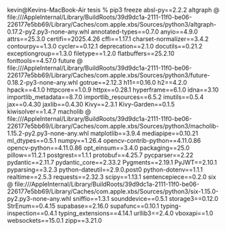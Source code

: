 kevin@Kevins-MacBook-Air tesis % pip3 freeze
absl-py==2.2.2
altgraph @ file:///AppleInternal/Library/BuildRoots/39d9dc1a-2111-11f0-be06-226177e5bb69/Library/Caches/com.apple.xbs/Sources/python3/altgraph-0.17.2-py2.py3-none-any.whl
annotated-types==0.7.0
anyio==4.9.0
attrs==25.3.0
certifi==2025.4.26
cffi==1.17.1
charset-normalizer==3.4.2
contourpy==1.3.0
cycler==0.12.1
deprecation==2.1.0
docutils==0.21.2
exceptiongroup==1.3.0
filetype==1.2.0
flatbuffers==25.2.10
fonttools==4.57.0
future @ file:///AppleInternal/Library/BuildRoots/39d9dc1a-2111-11f0-be06-226177e5bb69/Library/Caches/com.apple.xbs/Sources/python3/future-0.18.2-py3-none-any.whl
gotrue==2.12.3
h11==0.16.0
h2==4.2.0
hpack==4.1.0
httpcore==1.0.9
httpx==0.28.1
hyperframe==6.1.0
idna==3.10
importlib_metadata==8.7.0
importlib_resources==6.5.2
imutils==0.5.4
jax==0.4.30
jaxlib==0.4.30
Kivy==2.3.1
Kivy-Garden==0.1.5
kiwisolver==1.4.7
macholib @ file:///AppleInternal/Library/BuildRoots/39d9dc1a-2111-11f0-be06-226177e5bb69/Library/Caches/com.apple.xbs/Sources/python3/macholib-1.15.2-py2.py3-none-any.whl
matplotlib==3.9.4
mediapipe==0.10.21
ml_dtypes==0.5.1
numpy==1.26.4
opencv-contrib-python==4.11.0.86
opencv-python==4.11.0.86
opt_einsum==3.4.0
packaging==25.0
pillow==11.2.1
postgrest==1.1.1
protobuf==4.25.7
pycparser==2.22
pydantic==2.11.7
pydantic_core==2.33.2
Pygments==2.19.1
PyJWT==2.10.1
pyparsing==3.2.3
python-dateutil==2.9.0.post0
python-dotenv==1.1.1
realtime==2.5.3
requests==2.32.3
scipy==1.13.1
sentencepiece==0.2.0
six @ file:///AppleInternal/Library/BuildRoots/39d9dc1a-2111-11f0-be06-226177e5bb69/Library/Caches/com.apple.xbs/Sources/python3/six-1.15.0-py2.py3-none-any.whl
sniffio==1.3.1
sounddevice==0.5.1
storage3==0.12.0
StrEnum==0.4.15
supabase==2.16.0
supafunc==0.10.1
typing-inspection==0.4.1
typing_extensions==4.14.1
urllib3==2.4.0
vboxapi==1.0
websockets==15.0.1
zipp==3.21.0